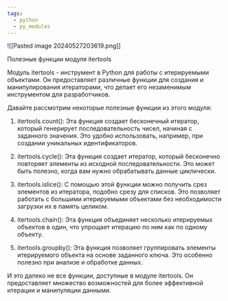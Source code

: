```yaml
---
tags:
  - python
  - py_modules
---
```

![[Pasted image 20240527203619.png]]

Полезные функции модуля itertools

Модуль itertools - инструмент в Python для работы с итерируемыми объектами. Он предоставляет различные функции для создания и манипулирования итераторами, что делает его незаменимым инструментом для разработчиков.

Давайте рассмотрим некоторые полезные функции из этого модуля:

1. itertools.count(): Эта функция создает бесконечный итератор, который генерирует последовательность чисел, начиная с заданного значения. Это удобно использовать, например, при создании уникальных идентификаторов.

2. itertools.cycle(): Эта функция создает итератор, который бесконечно повторяет элементы из исходной последовательности. Это может быть полезно, когда вам нужно обрабатывать данные циклически.

3. itertools.islice(): С помощью этой функции можно получить срез элементов из итератора, подобно срезу для списков. Это позволяет работать с большими итерируемыми объектами без необходимости загрузки их в память целиком.

4. itertools.chain(): Эта функция объединяет несколько итерируемых объектов в один, что упрощает итерацию по ним как по одному объекту.

5. itertools.groupby(): Эта функция позволяет группировать элементы итерируемого объекта на основе заданного ключа. Это особенно полезно при анализе и обработке данных.

И это далеко не все функции, доступные в модуле itertools. Он предоставляет множество возможностей для более эффективной итерации и манипуляции данными.
